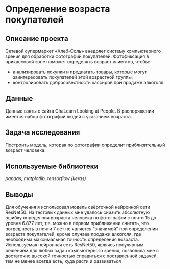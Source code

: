 # Определение возраста покупателей

## Описание проекта

Сетевой супермаркет «Хлеб-Соль» внедряет систему компьютерного зрения для обработки фотографий покупателей. Фотофиксация в прикассовой зоне поможет определять возраст клиентов, чтобы:
- анализировать покупки и предлагать товары, которые могут заинтересовать покупателей этой возрастной группы;
- контролировать добросовестность кассиров при продаже алкоголя.

## Данные

Данные взяты с сайта ChaLearn Looking at People. В распоряжении имеется набор фотографий людей с указанием возраста.

## Задача исследования

Построить модель, которая по фотографии определит приблизительный возраст человека. 

## Используемые библиотеки

*pandas, matplotlib, tensorflow (keras)*

## Выводы

Для обучения я использовал модель свёрточной нейронной сети ResNet50. На тестовых данных мне удалось снизить абсолютную ошибку определния возраста человека по фотографии с почти 15 до уровня 6.877 лет, т.е. можно в первом приближении считать, что погрешность в почти 7 лет не является "значимой" при определении возраста покупателей, кроме случаев продажи алкоголя, где необходима максимальная точность определения возраста. Используемая нейронная сеть ResNet50, являясь популярным решением для любых задач компьютерного зрения, позволила мне с достаточно высокой точностью справиться с поставленной задачей, тем не менее всегда есть, куда расти и развиваться.
